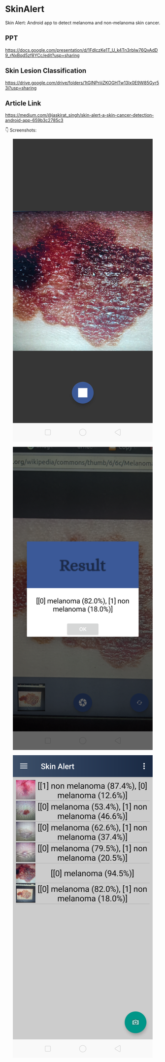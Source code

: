 # SkinAlert
Skin Alert: Android app to detect melanoma and non-melanoma  skin cancer.

## PPT

https://docs.google.com/presentation/d/1FdIczKe1T_U_k4Tn3rbIw76QvAdD9_rNxBqd5zf8YCc/edit?usp=sharing

## Skin Lesion Classification

https://drive.google.com/drive/folders/1tGlNPriiiZKOGHTw13Ix0E9W85Gyr53i?usp=sharing

## Article Link

https://medium.com/@jaskirat_singh/skin-alert-a-skin-cancer-detection-android-app-659b3c2785c3


:point_down: Screenshots:

<p align="center">
  <img src="screenshots/image3.png" alt="" width="90%" height="50%">
</p>

<p align="center">
  <img src="screenshots/image4.png" alt="" width="90%" height="50%">
</p>

<p align="center">
  <img src="screenshots/image1.png" alt="" width="90%" height="50%">
</p>

